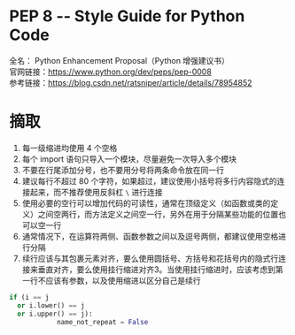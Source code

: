 # PEP 8 -- Style Guide for Python Code  
  
全名： Python Enhancement Proposal（Python 增强建议书）  
官网链接：https://www.python.org/dev/peps/pep-0008  
参考链接：https://blog.csdn.net/ratsniper/article/details/78954852    

# 摘取  
  
1. 每一级缩进均使用 4 个空格
2. 每个 import 语句只导入一个模块，尽量避免一次导入多个模块
3. 不要在行尾添加分号，也不要用分号将两条命令放在同一行
4. 建议每行不超过 80 个字符，如果超过，建议使用小括号将多行内容隐式的连接起来，而不推荐使用反斜杠 
`\` 进行连接
5. 使用必要的空行可以增加代码的可读性，通常在顶级定义（如函数或类的定义）之间空两行，而方法定义之间空一行，另外在用于分隔某些功能的位置也可以空一行
6. 通常情况下，在运算符两侧、函数参数之间以及逗号两侧，都建议使用空格进行分隔
7. 续行应该与其包裹元素对齐，要么使用圆括号、方括号和花括号内的隐式行连接来垂直对齐，要么使用挂行缩进对齐3。当使用挂行缩进时，应该考虑到第一行不应该有参数，以及使用缩进以区分自己是续行

```python
if (i == j 
  or i.lower() == j 
  or i.upper() == j):
            name_not_repeat = False
```

